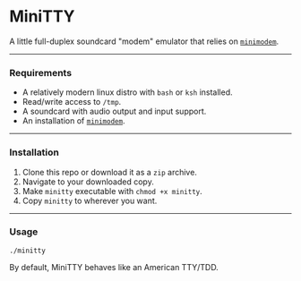 # MiniTTY

A little full-duplex soundcard "modem" emulator that relies on [`minimodem`](https://github.com/kamalmostafa/minimodem).

---

### Requirements

* A relatively modern linux distro with `bash` or `ksh` installed.
* Read/write access to `/tmp`.
* A soundcard with audio output and input support.
* An installation of [`minimodem`](https://github.com/kamalmostafa/minimodem).

---

### Installation

1. Clone this repo or download it as a `zip` archive.
2. Navigate to your downloaded copy.
3. Make `minitty` executable with `chmod +x minitty`.
4. Copy `minitty` to wherever you want.

---

### Usage

`./minitty`

By default, MiniTTY behaves like an American TTY/TDD.
